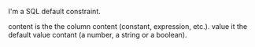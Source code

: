 I'm a SQL default constraint. 

content is the the column content (constant, expression, etc.).
value it the default value contant (a number, a string or a boolean).